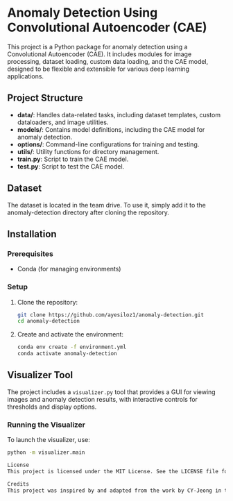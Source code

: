 # Anomaly Detection Using Convolutional Autoencoder (CAE)

This project is a Python package for anomaly detection using a Convolutional Autoencoder (CAE). It includes modules for image processing, dataset loading, custom data loading, and the CAE model, designed to be flexible and extensible for various deep learning applications.

## Project Structure

- **data/**: Handles data-related tasks, including dataset templates, custom dataloaders, and image utilities.
- **models/**: Contains model definitions, including the CAE model for anomaly detection.
- **options/**: Command-line configurations for training and testing.
- **utils/**: Utility functions for directory management.
- **train.py**: Script to train the CAE model.
- **test.py**: Script to test the CAE model.

## Dataset

The dataset is located in the team drive. To use it, simply add it to the anomaly-detection directory after cloning the repository.

## Installation

### Prerequisites

- Conda (for managing environments)

### Setup

1. Clone the repository:
    ```bash
    git clone https://github.com/ayesiloz1/anomaly-detection.git
    cd anomaly-detection
    ```

2. Create and activate the environment:
    ```bash
    conda env create -f environment.yml
    conda activate anomaly-detection
    ```

## Visualizer Tool

The project includes a `visualizer.py` tool that provides a GUI for viewing images and anomaly detection results, with interactive controls for thresholds and display options.

### Running the Visualizer

To launch the visualizer, use:
```bash
python -m visualizer.main

License
This project is licensed under the MIT License. See the LICENSE file for details.

Credits
This project was inspired by and adapted from the work by CY-Jeong in their anomaly-detection-mvtec repository. 